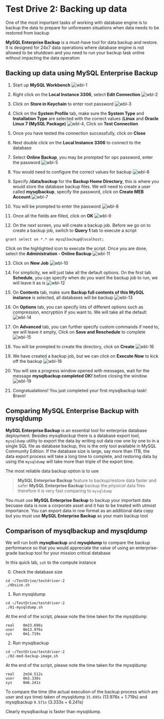 # Test Drive 2: Backing up data

One of the most important tasks of working with database engine is to backup the data to prepare for unforeseen situations when data needs to be restored from backup

**MySQL Enterprise Backup** is a must-have tool for data backup and restore. It is designed for 24x7 data operations where database engine is not allowed to be shutdown and you need to run your backup task online without impacting the data operation

## Backing up data using MySQL Enterprise Backup

1. Start up **MySQL Workbench**
![wbl-1](img/wbl-1.png)

2. Right click on the **Local Instance 3306**, select **Edit Connection**
![wbl-2](img/wbl-2.png)

3. Click on **Store in Keychain** to enter root password
![wbl-3](img/wbl-3.png)

4. Click on the **System Profile** tab, make sure the **System Type** and **Installation Type** are selected with the correct values (**Linux** and **Oracle Linux 7 (MySQL Package)**
![wbl-4](img/wbl-4.png), Click on **Test Connection**

5. Once you have tested the connection successfully, click on **Close**

6. Next double click on the **Local Instance 3306** to connect to the database

7. Select **Online Backup**, you may be prompted for opc password, enter the password
![wbl-5](img/wbl-5.png)

8. You would need to configure the correct values for backup
![wbl-6](img/wbl-6.png)

9. Specify **/data/backup** for the **Backup Home Directory**, this is where you would store the database backup files. We will need to create a user called **mysqlbackup**, specify the password, click on **Create MEB Account**
![wbl-7](img/wbl-7.png)

10. You will be prompted to enter the password
![wbl-8](img/wbl-8.png)

11. Once all the fields are filled, click on **OK**
![wbl-9](img/wbl-9.png)

12. On the next screen, you will create a backup job. Before we go on to create a backup job, switch to **Query 1** tab to execute a script
```
grant select on *.* on mysqlbackup@localhost;
```
Click on the highlighted icon to execute the script. Once you are done, select the **Administration - Online Backup**
![wbl-11](img/wbl-11.png)

13. Click on **New Job**
![wbl-10](img/wbl-10.png)

14. For simplicity, we will just take all the default options. On the first tab **Schedule**, you can specify when do you want the backup job to run, we will leave it as is
![wbl-12](img/wbl-12.png)

15. On **Contents** tab, make sure **Backup full contents of this MySQL instance** is selected, all databases will be backup
![wbl-13](img/wbl-13.png)

16. On **Options** tab, you can specify lots of different options such as compression, encryption if you want to. We will take all the default
![wbl-14](img/wbl-14.png)

17. On **Advanced** tab, you can further specify custom commands if need to, we will leave it empty, Click on **Save and Reschedule** to complete
![wbl-15](img/wbl-15.png)

18. You will be prompted to create the directory, click on **Create**
![wbl-16](img/wbl-16.png)

19. We have created a backup job, but we can click on **Execute Now** to kick off the backup
![wbl-18](img/wbl-18.png)

20. You will see a progress window opened with messages, wait for the message **mysqlbackup completed OK!** before closing the window
![wbl-19](img/wbl-19.png)

21. Congratualations! You just completed your first mysqlbackup task! Bravo!

## Comparing MySQL Enterprise Backup with mysqldump

**MySQL Enterprise Backup** is an essential tool for enterprise database deployment. Besides *mysqlbackup* there is a database export tool, ``mysqldump`` utility to export the data by writing out data row one by one to in a single SQL file as database backup, this is the only tool available in MySQL Community Edition. If the database size is large, say more than 1TB, the data export process will take a long time to complete, and restoring data by using the ``mysqldump`` will take more than triple of the export time. 

The most reliable data backup option is to use 
> **MySQL Enterprise Backup** feature to backup/restore data faster and safer
> **MySQL Enterprise Backup** backup the _physical_ data files therefore it is very fast comparing to ``mysqldump``

You must use **MySQL Enterprise Backup** to backup your important data becuase data is now a corporate asset and it has to be treated with utmost importance. You can export data in row format as an additional data copy but you must use **MySQL Enterprise Backup** as your main backup tool

## Comparison of **mysqlbackup** and **mysqldump**

We will run both **mysqlbackup** and **mysqldump** to compare the backup performance so that you would appreciate the value of using an enterprise-grade backup tool for your mission critical database

In this quick lab, ``ssh`` to the compute instance

0. Check the database size

```
cd ~/TestDrive/testdriver-2
./dbsize.sh
```

1. Run mysqldump 

```
cd ~/TestDrive/testdriver-2
./01-mysqldump.sh
```
At the end of the script, please note the time taken for the mysqldump

```
real    0m33.696s
user    0m13.976s
sys     0m1.719s
```

2. Run mysqlbackup

```
cd ~/TestDrive/testdriver-2
./02-med-backup-image.sh
```
At the end of the script, please note the time taken for the mysqldump

```
real    2m34.512s
user    0m3.330s
sys     0m6.241s
```

To compare the time (the actual execution of the backup process which are *user* and *sys* time) taken of mysqldump ``15.695s`` (13.976s + 1.719s) and mysqlbackup ``9.571s`` (3.333s + 6.241s)


Clearly mysqlbackup is faster than mysqldump.
